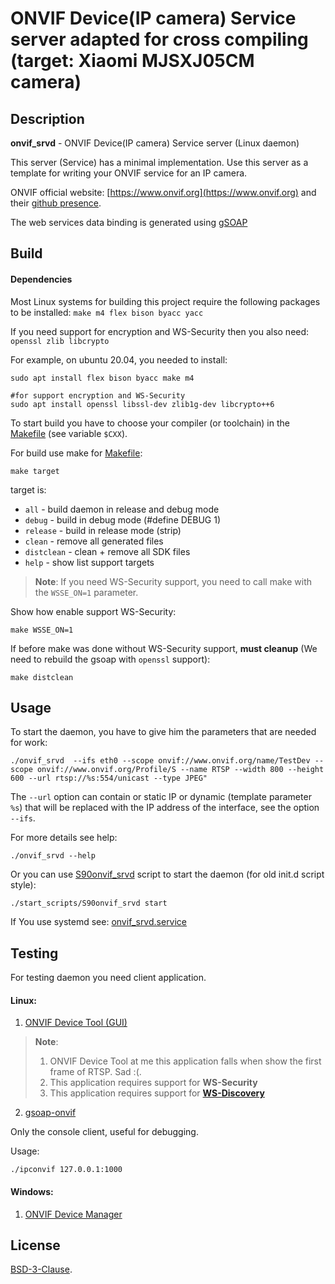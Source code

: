 # ONVIF Device(IP camera) Service server adapted for cross compiling (target: Xiaomi MJSXJ05CM camera)


## Description

**onvif_srvd** - ONVIF Device(IP camera) Service server (Linux daemon)

This server (Service) has a minimal implementation. Use this server as a template for writing your ONVIF service for an IP camera.


ONVIF official website: [https://www.onvif.org](https://www.onvif.org)
and their [github presence](https://github.com/onvif/).

The web services data binding is generated using [gSOAP](https://www.genivia.com)




## Build

#### Dependencies
Most Linux systems for building this project require the following packages to be installed: `make m4 flex bison byacc yacc`

If you need support for encryption and WS-Security then you also need: `openssl zlib libcrypto`


For example, on ubuntu 20.04, you needed to install:
```console
sudo apt install flex bison byacc make m4

#for support encryption and WS-Security
sudo apt install openssl libssl-dev zlib1g-dev libcrypto++6
```

To start build you have to choose your compiler (or toolchain) in the [Makefile](./Makefile) (see variable `$CXX`).

For build use make for [Makefile](./Makefile):
```console
make target
```

target is:
 - `all`       -  build daemon in release and debug mode
 - `debug`     -  build in debug mode (#define DEBUG 1)
 - `release`   -  build in release mode (strip)
 - `clean`     -  remove all generated files
 - `distclean` -  clean + remove all SDK files
 - `help`      -  show list support targets


> **Note**: If you need WS-Security support, you need to call make with the `WSSE_ON=1` parameter.

Show how enable support WS-Security:
```console
make WSSE_ON=1
```

If before make was done without WS-Security support, **must cleanup** (We need to rebuild the gsoap with `openssl` support):
```console
make distclean
```



## Usage

To start the daemon, you have to give him the parameters that are needed for work:

```console
./onvif_srvd  --ifs eth0 --scope onvif://www.onvif.org/name/TestDev --scope onvif://www.onvif.org/Profile/S --name RTSP --width 800 --height 600 --url rtsp://%s:554/unicast --type JPEG"
```
The `--url` option can contain or static IP or dynamic (template parameter `%s`) that will be replaced with the IP address of the interface, see the option `--ifs`.

For more details see help:
```console
./onvif_srvd --help
```

Or you can use [S90onvif_srvd](./start_scripts/S90onvif_srvd) script to start the daemon (for old init.d script style):
```console
./start_scripts/S90onvif_srvd start
```

If You use systemd see:
[onvif_srvd.service](./start_scripts/onvif_srvd.service)



## Testing

For testing daemon you need client application.


#### Linux:
1. [ONVIF Device Tool (GUI)](http://lingodigit.com/onvif_nvc.html)

> **Note**:
> 1. ONVIF Device Tool at me this application falls when show the first frame of RTSP. Sad :(.
> 2. This application requires support for **WS-Security**
> 3. This application requires support for [**WS-Discovery**](https://github.com/KoynovStas/wsdd)



2. [gsoap-onvif](https://github.com/tonyhu/gsoap-onvif)

Only the console client, useful for debugging.

Usage:
```console
./ipconvif 127.0.0.1:1000
```


#### Windows:
1. [ONVIF Device Manager](https://sourceforge.net/projects/onvifdm/)



## License

[BSD-3-Clause](./LICENSE).
